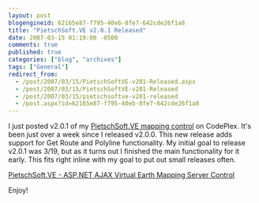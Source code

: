 ```yaml
---
layout: post
blogengineid: 62165e87-f795-40eb-8fe7-642cde26f1a8
title: "PietschSoft.VE v2.0.1 Released"
date: 2007-03-15 01:19:00 -0500
comments: true
published: true
categories: ["blog", "archives"]
tags: ["General"]
redirect_from: 
  - /post/2007/03/15/PietschSoftVE-v201-Released.aspx
  - /post/2007/03/15/PietschSoftVE-v201-Released
  - /post/2007/03/15/pietschsoftve-v201-released
  - /post.aspx?id=62165e87-f795-40eb-8fe7-642cde26f1a8
---
```

<!-- more -->

I just posted v2.0.1 of my <A href="http://simplovation.com/Page/WebMapsVE.aspx">PietschSoft.VE mapping control</A> on CodePlex. It's been just over a week since I released v2.0.0. This new release adds support for Get Route and Polyline functionality. My initial goal to release v2.0.1 was 3/19, but as it turns out I finished the main functionality for it early. This fits right inline with my goal to put out small releases often.

<A href="http://simplovation.com/Page/WebMapsVE.aspx">PietschSoft.VE - ASP.NET AJAX Virtual Earth Mapping Server Control</A>

Enjoy!
